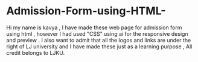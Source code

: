 # Admission-Form-using-HTML-
Hi my name is kavya , I have made these web page for admission form using html , however I had used "CSS" using ai for the responsive design and preview . I also want to admit that all the logos and links are under the right of LJ university and I have made these just as a learning purpose , All credit belongs to LJKU.  

